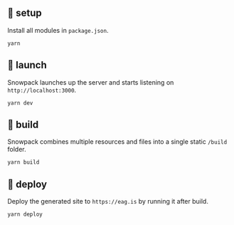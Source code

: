 ## :toolbox: setup

Install all modules in `package.json`.

```console
yarn
```

## :rocket: launch

Snowpack launches up the server and starts listening on `http://localhost:3000`.

```console
yarn dev
```

## :wrench: build

Snowpack combines multiple resources and files into a single static `/build` folder.

```console
yarn build
```

## :rocket: deploy

Deploy the generated site to `https://eag.is` by running it after build.

```console
yarn deploy
```
